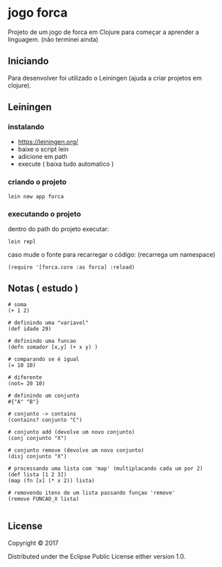# jogo forca

Projeto de um jogo de forca em Clojure para começar a aprender a linguagem. (não terminei ainda)

## Iniciando 

Para desenvolver foi utilizado o Leiningen (ajuda a criar projetos em clojure).

## Leiningen

### instalando

 - https://leiningen.org/
 - baixe o script lein
 - adicione em path
 - execute ( baixa tudo automatico )

### criando o projeto

```
lein new app forca
```

### executando o projeto

dentro do path do projeto executar:

```
lein repl
```

caso mude o fonte para recarregar o código:
(recarrega um namespace)

```
(require '[forca.core :as forca] :reload)
```

## Notas ( estudo )


```
# soma
(+ 1 2)

# definindo uma "variavel" 
(def idade 29)

# definindo uma funcao
(defn somador [x,y] (+ x y) )

# comparando se é igual
(= 10 10)

# diferente
(not= 20 10)

# definindo um conjunto
#{"A" "B"}

# conjunto -> contains
(contains? conjunto "C")

# conjunto add (devolve um novo conjunto)
(conj conjunto "X")

# conjunto remove (devolve um novo conjunto)
(disj conjunto "X")

# processando uma lista com 'map' (multiplacando cada um por 2)
(def lista [1 2 3])
(map (fn [x] (* x 2)) lista)

# removendo itens de um lista passando funçao 'remove'
(remove FUNCAO_X lista)


```

## License

Copyright © 2017

Distributed under the Eclipse Public License either version 1.0.
